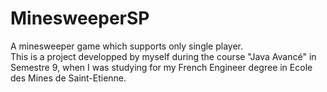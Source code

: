 # MinesweeperSP
A minesweeper game which supports only single player.
<br>
This is a project developped by myself during the course "Java Avancé" 
in Semestre 9, when I was studying for my French Engineer degree in Ecole des Mines de Saint-Etienne. 
